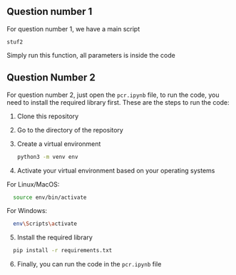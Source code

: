 ## Question number 1
For question number 1, we have a main script

`stuf2`

Simply run this function, all parameters is inside the code


## Question Number 2
For question number 2, just open the `pcr.ipynb` file, to run the code, you need to install the required library first.
These are the steps to run the code:

1. Clone this repository

2. Go to the directory of the repository

3. Create a virtual environment

    ``` bash
    python3 -m venv env
    ```

4. Activate your virtual environment based on your operating systems

For Linux/MacOS:
  ```bash
    source env/bin/activate
  ```

For Windows:
  ```bash
    env\Scripts\activate
  ```


5. Install the required library

  ```bash
    pip install -r requirements.txt
  ```

6. Finally, you can run the code in the `pcr.ipynb` file
